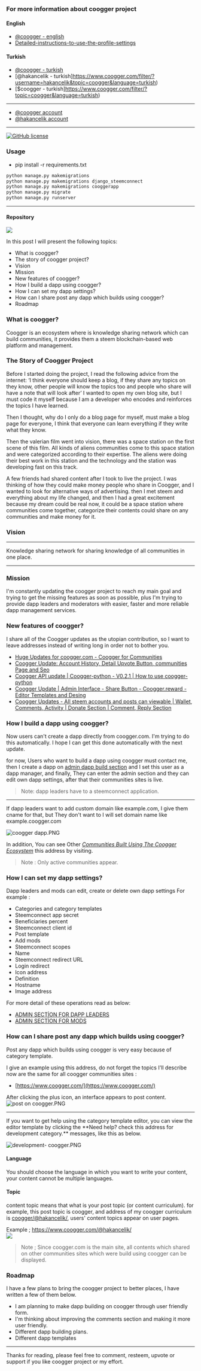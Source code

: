 ### For more information about coogger project
#### English
- [@coogger - english](https://www.coogger.com/filter/?username=coogger&language=english)
- [Detailed-instructions-to-use-the-profile-settings](https://www.coogger.com/@steemkitchen/detailed-instructions-to-use-the-profile-settings-for-wwwsteemkitchencom/)

#### Turkish
- [@coogger - turkish](https://www.coogger.com/filter/?username=coogger&language=turkish)
- [@hakancelik - turkish]https://www.coogger.com/filter/?username=hakancelik&topic=coogger&language=turkish)
- [$coogger - turkish]https://www.coogger.com/filter/?topic=coogger&language=turkish)

-------------

- [@coogger account](https://www.coogger.com/@coogger/)
- [@hakancelik account](https://www.coogger.com/@hakancelik/)

-------------

[![GitHub license](https://img.shields.io/badge/license-MIT-blue.svg)](https://github.com/coogger/blob/master/LICENSE.txt)

### Usage

- pip install -r requirements.txt

```python
python manage.py makemigrations
python manage.py makemigrations django_steemconnect
python manage.py makemigrations cooggerapp
python manage.py migrate
python manage.py runserver

```

------------------
#### Repository

![](https://steemitimages.com/0x0/https://cdn.steemitimages.com/DQmV7q45hYaS1TugkYDmR4NtUuLXjMGDEnN2roxGGXJeYgs)

In this post I will present the following topics:

- What is coogger?
- The story of coogger project?
- Vision
- Mission
- New features of coogger?
- How I build a dapp using coogger?
- How I can set my dapp settings?
- How can I share post any dapp which builds using coogger?
- Roadmap

### What is coogger?
Coogger is an ecosystem where is knowledge sharing network which can build communities, it provides them a steem blockchain-based web platform and management.

### The Story of Coogger Project
Before I started doing the project, I read the following advice from the internet: ‘I think everyone should keep a blog, if they share any topics on they know, other people will know the topics too and people who share will have a note that will look after’ I wanted to open my own blog site, but I must code it myself because I am a developer who encodes and reinforces the topics I have learned.

Then I thought, why do I only do a blog page for myself, must make a blog page for everyone, I think that everyone can learn everything if they write what they know.

Then the valerian film went into vision, there was a space station on the first scene of this film. All kinds of aliens communities come to this space station and were categorized according to their expertise. The aliens were doing their best work in this station and the technology and the station was developing fast on this track.

A few friends had shared content after I took to live the project. I was thinking of how they could make money people who share in Coogger, and I wanted to look for alternative ways of advertising. then I met steem and everything about my life changed, and then I had a great excitement because my dream could be real now, it could be a space station where communities come together, categorize their contents could share on any communities and make money for it.

### Vision
<hr>Knowledge sharing network for sharing knowledge of all communities in one place.<hr>


### Mission
I'm constantly updating the coogger project to reach my main goal and trying to get the missing features as soon as possible, plus I'm trying to provide dapp leaders and moderators with easier, faster and more reliable dapp management services.

### New features of coogger?
I share all of the Coogger updates as the utopian contribution, so I want to leave addresses instead of writing long in order not to bother you.

- [Huge Updates for coogger.com - Coogger for Communities](https://steemit.com/utopian-io/@hakancelik/huge-updates-for-coogger-com-coogger-for-communities)
- [Coogger Update: Account History, Detail Upvote Button, communities Page and Seo](https://steemit.com/utopian-io/@hakancelik/coogger-update-account-history-detail-upvote-button-communities-page-and-seo)
- [Coogger API update | Coogger-python - V0.2.1 | How to use coogger-python](https://www.coogger.com/@hakancelik/coogger-api-update-coogger-python-v021-how-to-use-coogger-python/)
- [Coogger Update | Admin Interface - Share Button - Coogger.reward - Editor Templates and Desing](https://www.coogger.com/@hakancelik/coogger-update-admin-interface-share-button-cooggerreward-editor-templates-and-desing/)
- [Coogger Updates - All steem accounts and posts can viewable | Wallet, Comments, Activity | Donate Section | Comment, Reply Section](https://www.coogger.com/@hakancelik/coogger-updates-all-steem-accounts-and-posts-can-viewable-wallet-comments-activity-donate-section-comment-reply-section/)

### How I build a dapp using coogger?
Now users can't create a dapp directly from coogger.com. I'm trying to do this automatically. I hope I can get this done automatically with the next update.

for now, Users who want to build a dapp using coogger must contact me, then I create a dapp on [admin dapp build section](https://www.coogger.com/admin/django_steemconnect/dapp/) and I set this user as a dapp manager, and finally, They can enter the admin section and they can edit own dapp settings, after that their communities sites is live.

> Note: dapp leaders have to a steemconnect application.

<hr>If dapp leaders want to add custom domain like example.com, I give them cname for that, but They don't want to I will set domain name like example.coogger.com

<ceter>![coogger dapp.PNG](https://cdn.steemitimages.com/DQmTcmeMHHfjzSWeAeJzmjy8ZLvJ6PVnhBt5pLYhwztNbXb/coogger%20community.PNG)</ceter>

In addition, You can see  Other [*Communities Built Using The Coogger Ecosystem*](https://www.coogger.com/communities/) this address by visiting.

> Note : Only active communities appear.

### How I can set my dapp settings?

Dapp leaders and mods can edit, create or delete own dapp settings
For example :
- Categories and category templates
- Steemconnect app secret
- Beneficiaries percent
- Steemconnect client id
- Post template
- Add mods
- Steemconnect scopes
- Name
- Steemconnect redirect URL
- Login redirect
- Icon address
- Definition
- Hostname
- Image address

For more detail of these operations read as below:

- [ADMIN SECTİON FOR DAPP LEADERS](https://github.com/coogger/coogger/blob/super-coogger/ADMIN_SECT%C4%B0ON_FOR_DAPP_LEADERS.md)
- [ADMIN SECTİON FOR MODS](https://github.com/coogger/coogger/blob/super-coogger/ADMIN_SECT%C4%B0ON_FOR_MODS.md)

### How can I share post any dapp which builds using coogger?

Post any dapp which builds using coogger is very easy because of category template.

I give an example using this address, do not forget the topics I'll describe now are the same for all coogger communities sites :
- [https://www.coogger.com/](https://www.coogger.com/)

After clicking the plus icon, an interface appears to post content.
<br>
![post on coogger.PNG](https://cdn.steemitimages.com/DQmNvk9B9Vx9Rpz2mnXwAPCKMvE3PNFaYBnKLzTH7DanH1B/post%20on%20coogger.PNG)
<br>
<hr>
If you want to get help using the category template editor, you can view the editor template by clicking the <span gnrl="c-success">**Need help? check this address for <span gnrl="c-dark">development</span> category.**</span> messages, like this as below.

![development- coogger.PNG](https://cdn.steemitimages.com/DQmQGekSMSwAnRGU4KZjfyzfbME261MRfedqMD7kWwQEAWe/development-%20coogger.PNG)

#### Language
You should choose the language in which you want to write your content, your content cannot be multiple languages.

#### Topic
content topic means that what is your post topic (or content curriculum). for example, this post topic is coogger, and address of my coogger curriculum is [coogger/@hakancelik/](https://www.coogger.com/coogger/@hakancelik/), users' content topics appear on user pages.

Example ;
https://www.coogger.com/@hakancelik/
<br>
![](https://cdn.steemitimages.com/DQmXToW6zpJ1boRUatpoNfhxkYgTDPTFBLUSuxv7Zc5auGh)
<br>
> Note ;
Since coogger.com is the main site, all contents which shared on other communities sites which were build using coogger can be displayed.

### Roadmap
I have a few plans to bring the coogger project to better places, I have written a few of them below.

- I am planning to make dapp building on coogger through user friendly form.
- I'm thinking about improving the comments section and making it more user friendly.
- Different dapp building plans.
- Different dapp templates

<hr><span gnrl="c-secondary txt-s">Thanks for reading, please feel free to comment, resteem, upvote or support if you like coogger project or my effort.</span>
